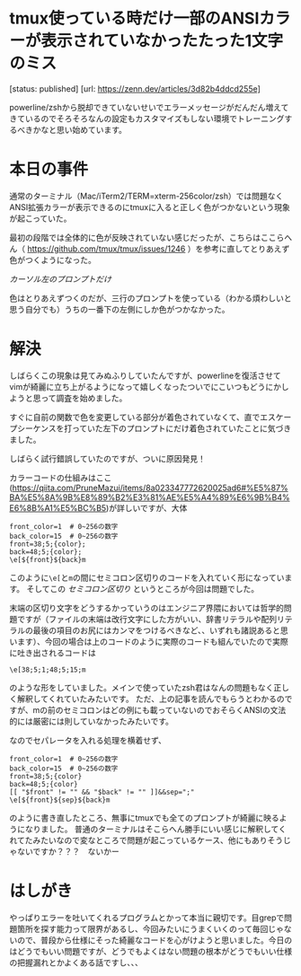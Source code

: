 tmux使っている時だけ一部のANSIカラーが表示されていなかったたった1文字のミス
===

[status: published]
[url: https://zenn.dev/articles/3d82b4ddcd255e]


powerline/zshから脱却できていないせいでエラーメッセージがだんだん増えてきているのでそろそろなんの設定もカスタマイズもしない環境でトレーニングするべきかなと思い始めています。

# 本日の事件

通常のターミナル（Mac/iTerm2/TERM=xterm-256color/zsh）では問題なくANSI拡張カラーが表示できるのにtmuxに入ると正しく色がつかないという現象が起こっていた。

最初の段階では全体的に色が反映されていない感じだったが、こちらはここらへん（ https://github.com/tmux/tmux/issues/1246 ）を参考に直してとりあえず色がつくようになった。

*カーソル左のプロンプトだけ*

色はとりあえずつくのだが、三行のプロンプトを使っている（わかる煩わしいと思う自分でも）うちの一番下の左側にしか色がつかなかった。

# 解決

しばらくこの現象は見てみぬふりしていたんですが、powerlineを復活させてvimが綺麗に立ち上がるようになって嬉しくなったついでにこいつもどうにかしようと思って調査を始めました。

すぐに自前の関数で色を変更している部分が着色されていなくて、直でエスケープシーケンスを打っていた左下のプロンプトにだけ着色されていたことに気づきました。

しばらく試行錯誤していたのですが、ついに原因発見！

カラーコードの仕組みはここ(https://qiita.com/PruneMazui/items/8a023347772620025ad6#%E5%87%BA%E5%8A%9B%E8%89%B2%E3%81%AE%E5%A4%89%E6%9B%B4%E6%8B%A1%E5%BC%B5)が詳しいですが、大体
```
front_color=1  # 0~256の数字
back_color=15  # 0~256の数字
front=38;5;{color};
back=48;5;{color};
\e[${front}${back}m
```

このように`\e[`と`m`の間にセミコロン区切りのコードを入れていく形になっています。
そしてこの *セミコロン区切り* というところが今回は問題でした。

末端の区切り文字をどうするかっていうのはエンジニア界隈においては哲学的問題ですが（ファイルの末端は改行文字にした方がいい、辞書リテラルや配列リテラルの最後の項目のお尻にはカンマをつけるべきなど、、いずれも諸説あると思います）、今回の場合は上のコードのように実際のコードも組んでいたので実際に吐き出されるコードは

```
\e[38;5;1;48;5;15;m
```

のような形をしていました。メインで使っていたzsh君はなんの問題もなく正しく解釈してくれていたみたいです。
ただ、上の記事を読んでもらうとわかるのですが、mの前のセミコロンはどの例にも載っていないのでおそらくANSIの文法的には厳密には則していなかったみたいです。

なのでセパレータを入れる処理を横着せず、

```
front_color=1  # 0~256の数字
back_color=15  # 0~256の数字
front=38;5;{color}
back=48;5;{color}
[[ "$front" != "" && "$back" != "" ]]&&sep=";"
\e[${front}${sep}${back}m
```

のように書き直したところ、無事にtmuxでも全てのプロンプトが綺麗に映るようになりました。
普通のターミナルはそこらへん勝手にいい感じに解釈してくれてたみたいなので変なところで問題が起こっているケース、他にもありそうじゃないですか？？？　ないかー

# はしがき

やっぱりエラーを吐いてくれるプログラムとかって本当に親切です。目grepで問題箇所を探す能力って限界があるし、今回みたいにうまくいくのって毎回じゃないので、普段から仕様にそった綺麗なコードを心がけようと思いました。今日のはどうでもいい問題ですが、どうでもよくはない問題の根本がどうでもいい仕様の把握漏れとかよくある話ですし、、、
